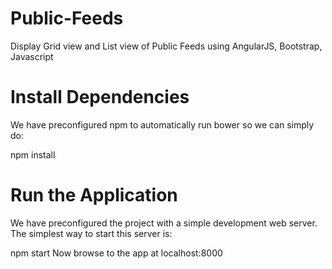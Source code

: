# Public-Feeds
Display Grid view and List view of Public Feeds using AngularJS, Bootstrap, Javascript 

# Install Dependencies

We have preconfigured npm to automatically run bower so we can simply do:

  npm install 

# Run the Application

We have preconfigured the project with a simple development web server. The simplest way to start this server is:

npm start
Now browse to the app at localhost:8000
